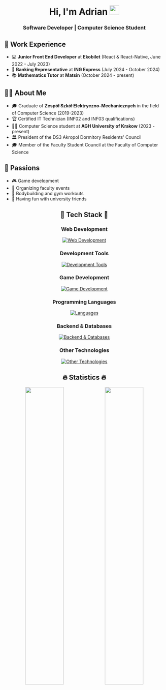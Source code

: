 <div align="center">
  
# Hi, I'm Adrian <img src="https://raw.githubusercontent.com/MartinHeinz/MartinHeinz/master/wave.gif" width="30px">
  
### Software Developer | Computer Science Student
</div>
  
## 💼 Work Experience
- 💻 **Junior Front End Developer** at **Ekobilet** (React & React-Native, June 2022 - July 2023)
- 🏦 **Banking Representative** at **ING Express** (July 2024 - October 2024)
- 📚 **Mathematics Tutor** at **Matsin** (October 2024 - present)
## 👨‍💻 About Me
  
- 🎓 Graduate of **Zespół Szkół Elektryczno-Mechanicznych** in the field of Computer Science (2019-2023)
- 🏆 Certified IT Technician (INF02 and INF03 qualifications)
- 👨‍🎓 Computer Science student at **AGH University of Krakow** (2023 - present)
- 🏛️ President of the DS3 Akropol Dormitory Residents' Council
- 🎓 Member of the Faculty Student Council at the Faculty of Computer Science
## 🤩 Passions
- 🎮 Game development
- 🎉 Organizing faculty events
- 💪 Bodybuilding and gym workouts
- 👥 Having fun with university friends
<div align="center">
  
## 🚀 Tech Stack 🚀
  
### Web Development
[![Web Development](https://skillicons.dev/icons?i=react,html,css,js,ts,tailwind,styledcomponents,threejs&perline=8)](https://skillicons.dev)
  
### Development Tools
[![Development Tools](https://skillicons.dev/icons?i=git,github,gitlab,vscode,pycharm,postman,npm,gradle&perline=8)](https://skillicons.dev)
  
### Game Development
[![Game Development](https://skillicons.dev/icons?i=unity,cs&perline=8)](https://skillicons.dev)
  
### Programming Languages
[![Languages](https://skillicons.dev/icons?i=java,python,cpp,r,rust&perline=8)](https://skillicons.dev)
  
### Backend & Databases
[![Backend & Databases](https://skillicons.dev/icons?i=nodejs,express,flask,firebase,mongodb,mysql&perline=8)](https://skillicons.dev)
  
### Other Technologies
[![Other Technologies](https://skillicons.dev/icons?i=linux,debian,ubuntu,windows,discord,latex,md,bash&perline=8)](https://skillicons.dev)
  
## 🔥 Statistics 🔥
<p>
  <img src="https://github-readme-stats.vercel.app/api/top-langs/?username=adriankrawczyk&theme=vue-dark&show_icons=true&hide_border=true&layout=compact&hide=jupyter%20notebook" width="49%" />
  <img src="https://github-readme-stats.vercel.app/api?username=adriankrawczyk&hide=stars&hide_rank=true&show_icons=true&icon_color=800480&title_color=41b883&bg_color=273849&hide_border=true&text_color=ffffff&text_bold=false" width="49%" />
</p>

</div>
